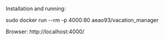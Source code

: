 Installation and running:

sudo docker run --rm -p 4000:80 aeao93/vacation_manager

Browser: http://localhost:4000/
